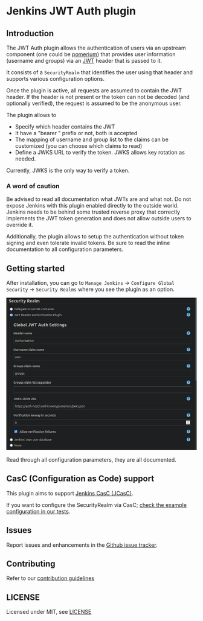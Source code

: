 # Jenkins JWT Auth plugin

## Introduction

The JWT Auth plugin allows the authentication of users via an upstream component (one could
be [pomerium](https://www.pomerium.io/)) that provides user information (username and groups)
via an [JWT](https://jwt.io) header that is passed to it.

It consists of a `SecurityRealm` that identifies the user using that header and supports various
configuration options.

Once the plugin is active, all requests are assumed to contain the JWT header. If the header
is not present or the token can not be decoded (and optionally verified), the request is assumed
to be the anonymous user.

The plugin allows to
* Specify which header contains the JWT
* It have a "bearer " prefix or not, both is accepted
* The mapping of username and group list to the claims can be customized (you can choose which claims to read)
* Define a JWKS URL to verify the token. JWKS allows key rotation as needed.

Currently, JWKS is the only way to verify a token.

### A word of caution

Be advised to read all documentation what JWTs are and what not. Do not expose Jenkins with this
plugin enabled directly to the outside world. Jenkins needs to be behind some trusted reverse proxy
that correctly implements the JWT token generation and does not allow outside users to override it.

Additionally, the plugin allows to setup the authentication without token signing and even tolerate
invalid tokens. Be sure to read the inline documentation to all configuration parameters.

## Getting started

After installation, you can go to `Manage Jenkins` -> `Configure Global Security` -> `Security Realms`
where you see the plugin as an option.

![logo](/assets/plugin.png)

Read through all configuration parameters, they are all documented.

## CasC (Configuration as Code) support

This plugin aims to support [Jenkins CasC (JCasC)](https://github.com/jenkinsci/configuration-as-code-plugin).

If you want to configure the SecurityRealm via CasC; [check the example configuration in our tests](https://github.com/jenkinsci/jwt-auth-plugin/blob/develop/src/test/resources/configuration-as-code.yml). 

## Issues

Report issues and enhancements in the [Github issue tracker](https://github.com/jenkinsci/jwt-auth-plugin/issues).

## Contributing

Refer to our [contribution guidelines](https://github.com/jenkinsci/.github/blob/master/CONTRIBUTING.md)

## LICENSE

Licensed under MIT, see [LICENSE](LICENSE.md)


